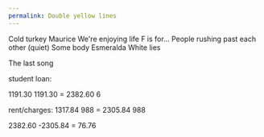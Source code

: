 ```yaml
---
permalink: Double yellow lines
---
```

<span style="color:#000ff;">Cold turkey</span> 
<span style="color:#000ff;">Maurice</span> 
<span style="color:#000ff;">We're enjoying life</span> 
<span style="color:#000ff;">F is for...</span>
<span style="color:#000ff;">People rushing past each other (quiet)</span>
<span style="color:#000ff;">Some body</span> 
<span style="color:#000ff;">Esmeralda</span> 
<span style="color:#000ff;">White lies</span> 

<span style="color:#000ff;">The last song</span> 


<span style="color:#000ff;">student loan:</span>

<span style="color:#000ff;">1191.30</span>
<span style="color:#000ff;">1191.30   = 2382.60</span>
<span style="color:#000ff;">6</span>

<span style="color:#000ff;">rent/charges:</span>
<span style="color:#000ff;">1317.84</span>
<span style="color:#000ff;">988  = 2305.84</span>
<span style="color:#000ff;">988</span>

<span style="color:#000ff;">2382.60</span>
<span style="color:#000ff;">-2305.84</span>
<span style="color:#000ff;">= 76.76</span>